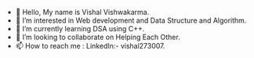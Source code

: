 - 👋 Hello, My name is Vishal Vishwakarma.
- 👀 I’m interested in Web development and Data Structure and Algorithm.
- 🌱 I’m currently learning DSA using C++.
- 💞️ I’m looking to collaborate on Helping Each Other.
- 📫 How to reach me : LinkedIn:- vishal273007.

<!---
vishal273007/vishal273007 is a ✨ special ✨ repository because its `README.md` (this file) appears on your GitHub profile.
You can click the Preview link to take a look at your changes.
--->
